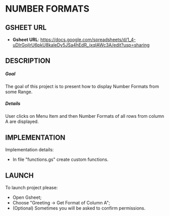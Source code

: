 NUMBER FORMATS
==============


GSHEET URL
----------

* **Gsheet URL**: https://docs.google.com/spreadsheets/d/1_4-uDIrGojIrU6pkU8kaleDy5JSa4hEdR_jxqIAWc3A/edit?usp=sharing


DESCRIPTION
-----------

##### Goal
The goal of this project is to present how to display Number Formats from some Range.

##### Details
User clicks on Menu Item and then Number Formats of all rows from column A are displayed.


IMPLEMENTATION
-----------

Implementation details:
* In file "functions.gs" create custom functions.
  

LAUNCH
------

To launch project please:
* Open Gsheet;
* Choose "Greeting -> Get Format of Column A";
* (Optional) Sometimes you will be asked to confirm permissions.